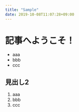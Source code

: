 ```yaml
---
title: "Sample"
date: 2019-10-08T11:07:28+09:00
---
```


# 記事へようこそ！

* aaa
* bbb
* ccc
  
<h2>見出し2</h2>

1. aaa
2. bbb
3. ccc